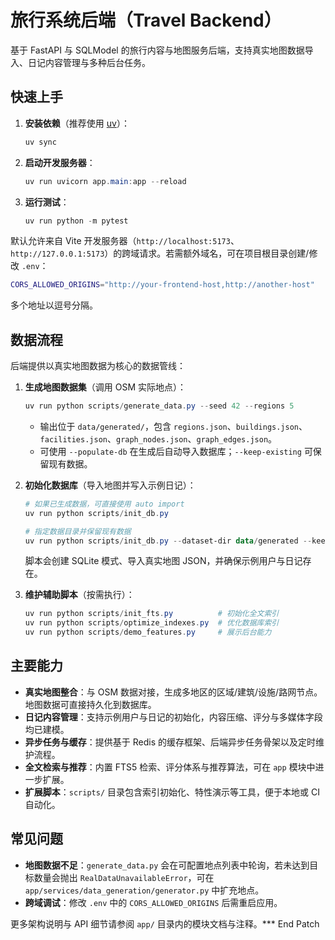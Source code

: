 # 旅行系统后端（Travel Backend）

基于 FastAPI 与 SQLModel 的旅行内容与地图服务后端，支持真实地图数据导入、日记内容管理与多种后台任务。

## 快速上手

1. **安装依赖**（推荐使用 [uv](https://github.com/astral-sh/uv)）：

	```powershell
	uv sync
	```

2. **启动开发服务器**：

	```powershell
	uv run uvicorn app.main:app --reload
	```

3. **运行测试**：

	```powershell
	uv run python -m pytest
	```

默认允许来自 Vite 开发服务器（`http://localhost:5173`、`http://127.0.0.1:5173`）的跨域请求。若需额外域名，可在项目根目录创建/修改 `.env`：

```bash
CORS_ALLOWED_ORIGINS="http://your-frontend-host,http://another-host"
```

多个地址以逗号分隔。

## 数据流程

后端提供以真实地图数据为核心的数据管线：

1. **生成地图数据集**（调用 OSM 实际地点）：

	```powershell
	uv run python scripts/generate_data.py --seed 42 --regions 5
	```

	- 输出位于 `data/generated/`，包含 `regions.json`、`buildings.json`、`facilities.json`、`graph_nodes.json`、`graph_edges.json`。
	- 可使用 `--populate-db` 在生成后自动导入数据库；`--keep-existing` 可保留现有数据。

2. **初始化数据库**（导入地图并写入示例日记）：

	```powershell
	# 如果已生成数据，可直接使用 auto import
	uv run python scripts/init_db.py

	# 指定数据目录并保留现有数据
	uv run python scripts/init_db.py --dataset-dir data/generated --keep-existing
	```

	脚本会创建 SQLite 模式、导入真实地图 JSON，并确保示例用户与日记存在。

3. **维护辅助脚本**（按需执行）：

	```powershell
	uv run python scripts/init_fts.py          # 初始化全文索引
	uv run python scripts/optimize_indexes.py  # 优化数据库索引
	uv run python scripts/demo_features.py     # 展示后台能力
	```

## 主要能力

- **真实地图整合**：与 OSM 数据对接，生成多地区的区域/建筑/设施/路网节点。地图数据可直接持久化到数据库。
- **日记内容管理**：支持示例用户与日记的初始化，内容压缩、评分与多媒体字段均已建模。
- **异步任务与缓存**：提供基于 Redis 的缓存框架、后端异步任务骨架以及定时维护流程。
- **全文检索与推荐**：内置 FTS5 检索、评分体系与推荐算法，可在 `app` 模块中进一步扩展。
- **扩展脚本**：`scripts/` 目录包含索引初始化、特性演示等工具，便于本地或 CI 自动化。

## 常见问题

- **地图数据不足**：`generate_data.py` 会在可配置地点列表中轮询，若未达到目标数量会抛出 `RealDataUnavailableError`，可在 `app/services/data_generation/generator.py` 中扩充地点。
- **跨域调试**：修改 `.env` 中的 `CORS_ALLOWED_ORIGINS` 后需重启应用。

更多架构说明与 API 细节请参阅 `app/` 目录内的模块文档与注释。*** End Patch
